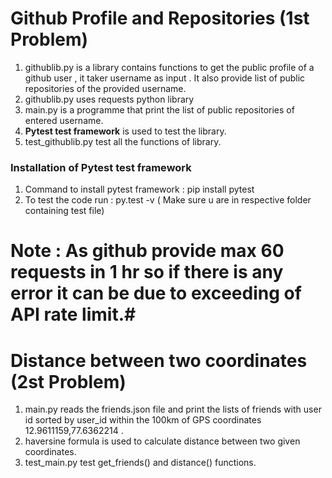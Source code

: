 # Github Profile and Repositories (1st Problem) #
1. githublib.py is a library contains functions to get the public profile of a github user , it taker username as input . It also provide list of public repositories of the provided username.
2. githublib.py uses requests python library 
3. main.py is a programme that print the list of public repositories of entered username.
4. **Pytest test framework** is used to test the library.
5. test_githublib.py test all the functions of library.

### Installation of Pytest test framework ###
  1. Command to install pytest framework : pip install pytest
  2. To test the code run : py.test -v ( Make sure u are in respective folder containing test file)
# Note : As github provide max 60 requests in 1 hr so if there is any error it can be due to exceeding of API rate limit.#

# Distance between two coordinates (2st Problem) #
1. main.py reads the friends.json file and print the lists of friends with user id sorted by user_id within the 100km of GPS coordinates 12.9611159,77.6362214 .
2. haversine formula is used to calculate distance between two given coordinates.
3. test_main.py test get_friends() and distance() functions.